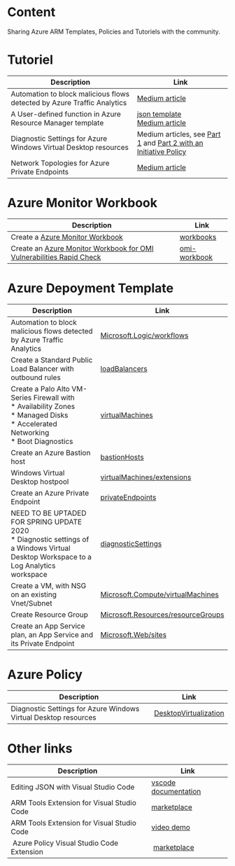 # Content
Sharing Azure ARM Templates, Policies and Tutoriels with the community.


# Tutoriel

| Description  | Link |
| ------------- | ------------- |
| Automation to block malicious flows detected by Azure Traffic Analytics | [Medium article](https://medium.com/microsoftazure/automation-to-block-malicious-flows-detected-by-azure-traffic-analytics-b010298ba347) |
| A User-defined function in Azure Resource Manager template | [json template](User-Defined-Function-Demo) <br> [Medium article](https://medium.com/faun/a-user-defined-function-in-azure-resource-manager-template-dbba3d834c8b)|
| Diagnostic Settings for Azure Windows Virtual Desktop resources | Medium articles, see [Part 1](https://medium.com/faun/diagnostic-settings-for-azure-windows-virtual-desktop-resources-part-1-534308e9fff0) and [Part 2 with an Initiative Policy](https://medium.com/faun/diagnostic-settings-for-azure-windows-virtual-desktop-resources-part-2-4bfb9ce8d1be) |
| Network Topologies for Azure Private Endpoints | [Medium article](https://medium.com/faun/network-topologies-for-azure-private-endpoints-ed7c968b0acd) |




# Azure Monitor Workbook

| Description  | Link |
| ------------- | ------------- |
| Create a [Azure Monitor Workbook](https://docs.microsoft.com/en-us/azure/azure-monitor/platform/workbooks-overview?WT.mc_id=AZ-MVP-5003548) | [workbooks](Create-AzWorkbookNetwork) |
| Create an [Azure Monitor Workbook for OMI Vulnerabilities Rapid Check](https://techcommunity.microsoft.com/t5/core-infrastructure-and-security/azure-monitor-omi-vulnerabilities-rapid-check-workbook/ba-p/2779755?WT.mc_id=AZ-MVP-5003548) | [omi-workbook](Create-AzWorkbookOmiVulnerabilities) |



# Azure Depoyment Template

| Description  | Link |
| ------------- | ------------- |
| Automation to block malicious flows detected by Azure Traffic Analytics | [Microsoft.Logic/workflows](Block-AzMaliciousFlow) |
| Create a Standard Public Load Balancer with outbound rules | [loadBalancers](Create-AzureRmLoadBalancerOutboundRules) |
| Create a Palo Alto VM-Series Firewall with <br> * Availability Zones  <br> * Managed Disks  <br> * Accelerated Networking <br> * Boot Diagnostics | [virtualMachines](Create-AzureRmPaloAltoAz) |
| Create an Azure Bastion host | [bastionHosts](Create-AzBastion) |
| Windows Virtual Desktop hostpool | [virtualMachines/extensions](Create%20and%20provision%20WVD%20host%20pool) |
| Create an Azure Private Endpoint | [privateEndpoints](Create-AzPrivateEnpoints) |
| NEED TO BE UPTADED FOR SPRING UPDATE 2020 <br> * Diagnostic settings of a Windows Virtual Desktop Workspace to a Log Analytics workspace | [diagnosticSettings](Deploy-WvdWorkspaceDiagnostics) |
| Create a VM, with NSG on an existing Vnet/Subnet | [Microsoft.Compute/virtualMachines](Create-AzVm) |
| Create Resource Group | [Microsoft.Resources/resourceGroups](Create-AzRg) |
| Create an  App Service plan, an App Service and its Private Endpoint | [Microsoft.Web/sites](Create-AzAppService) |


# Azure Policy

| Description  | Link |
| ------------- | ------------- |
| Diagnostic Settings for Azure Windows Virtual Desktop resources | [DesktopVirtualization](Create-WvdDiagnosticsPolicy) |


# Other links

| Description  | Link |
| ------------- | ------------- |
| Editing JSON with Visual Studio Code | [vscode documentation](https://code.visualstudio.com/docs/languages/json) |
| ARM Tools Extension for Visual Studio Code | [marketplace](https://marketplace.visualstudio.com/items?itemName=msazurermtools.azurerm-vscode-tools) |
| ARM Tools Extension for Visual Studio Code | [video demo](https://youtu.be/PZ6dPpGNfxY) |
| Azure Policy Visual Studio Code Extension | [marketplace](https://marketplace.visualstudio.com/items?itemName=AzurePolicy.azurepolicyextension) |